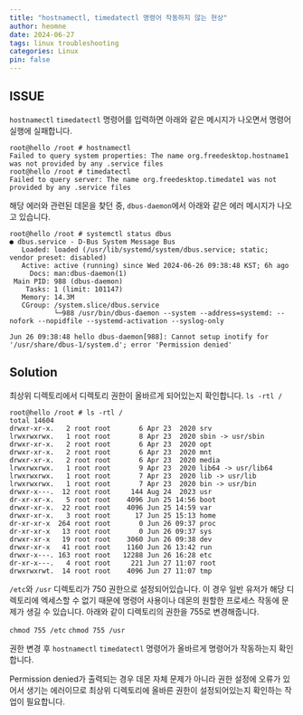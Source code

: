 ```yaml
---
title: "hostnamectl, timedatectl 명령어 작동하지 않는 현상"
author: heomne
date: 2024-06-27
tags: linux troubleshooting
categories: Linux
pin: false
---
```

## ISSUE
`hostnamectl` `timedatectl` 명령어를 입력하면 아래와 같은 메시지가 나오면서 명령어 실행에 실패합니다.
```terminal
root@hello /root # hostnamectl
Failed to query system properties: The name org.freedesktop.hostname1 was not provided by any .service files
root@hello /root # timedatectl
Failed to query server: The name org.freedesktop.timedate1 was not provided by any .service files
```

해당 에러와 관련된 데몬을 찾던 중, `dbus-daemon`에서 아래와 같은 에러 메시지가 나오고 있습니다.

```terminal
root@hello /root # systemctl status dbus
● dbus.service - D-Bus System Message Bus
   Loaded: loaded (/usr/lib/systemd/system/dbus.service; static; vendor preset: disabled)
   Active: active (running) since Wed 2024-06-26 09:38:48 KST; 6h ago
     Docs: man:dbus-daemon(1)
 Main PID: 988 (dbus-daemon)
    Tasks: 1 (limit: 101147)
   Memory: 14.3M
   CGroup: /system.slice/dbus.service
           └─988 /usr/bin/dbus-daemon --system --address=systemd: --nofork --nopidfile --systemd-activation --syslog-only

Jun 26 09:38:48 hello dbus-daemon[988]: Cannot setup inotify for '/usr/share/dbus-1/system.d'; error 'Permission denied'
```

## Solution
최상위 디렉토리에서 디렉토리 권한이 올바르게 되어있는지 확인합니다.
`ls -rtl /`
```terminal
root@hello /root # ls -rtl /
total 14604
drwxr-xr-x.   2 root root       6 Apr 23  2020 srv
lrwxrwxrwx.   1 root root       8 Apr 23  2020 sbin -> usr/sbin
drwxr-xr-x.   2 root root       6 Apr 23  2020 opt
drwxr-xr-x.   2 root root       6 Apr 23  2020 mnt
drwxr-xr-x.   2 root root       6 Apr 23  2020 media
lrwxrwxrwx.   1 root root       9 Apr 23  2020 lib64 -> usr/lib64
lrwxrwxrwx.   1 root root       7 Apr 23  2020 lib -> usr/lib
lrwxrwxrwx.   1 root root       7 Apr 23  2020 bin -> usr/bin
drwxr-x---.  12 root root     144 Aug 24  2023 usr
dr-xr-xr-x.   5 root root    4096 Jun 25 14:56 boot
drwxr-xr-x.  22 root root    4096 Jun 25 14:59 var
drwxr-xr-x.   3 root root      17 Jun 25 15:13 home
dr-xr-xr-x  264 root root       0 Jun 26 09:37 proc
dr-xr-xr-x   13 root root       0 Jun 26 09:37 sys
drwxr-xr-x   19 root root    3060 Jun 26 09:38 dev
drwxr-xr-x   41 root root    1160 Jun 26 13:42 run
drwxr-x---. 163 root root   12288 Jun 26 16:28 etc
dr-xr-x---.   4 root root     221 Jun 27 11:07 root
drwxrwxrwt.  14 root root    4096 Jun 27 11:07 tmp
```
`/etc`와 `/usr` 디렉토리가 750 권한으로 설정되어있습니다. 이 경우 일반 유저가 해당 디렉토리에 엑세스할 수 없기 때문에 명령어 사용이나 데몬의 원할한 프로세스 작동에 문제가 생길 수 있습니다. 아래와 같이 디렉토리의 권한을 755로 변경해줍니다.

`chmod 755 /etc`
`chmod 755 /usr`

권한 변경 후 `hostnamectl` `timedatectl` 명령어가 올바르게 명령어가 작동하는지 확인합니다.

Permission denied가 출력되는 경우 데몬 자체 문제가 아니라 권한 설정에 오류가 있어서 생기는 에러이므로 최상위 디렉토리에 올바른 권한이 설정되어있는지 확인하는 작업이 필요합니다.